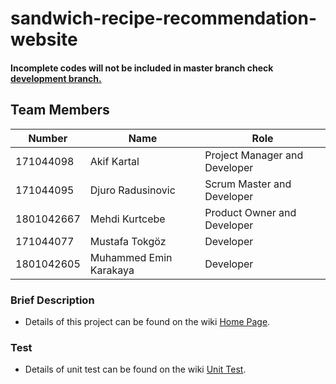 # sandwich-recipe-recommendation-website
#### Incomplete codes will not be included in master branch check [development branch.](https://github.com/akifkartal03/sandwich-recipe-app/tree/dev)
## Team Members
| Number | Name | Role
| --- | --- | --- |
| 171044098 | Akif Kartal | Project Manager and Developer
| 171044095 | Djuro Radusinovic | Scrum Master and Developer
| 1801042667 | Mehdi Kurtcebe | Product Owner and Developer
| 171044077 | Mustafa Tokgöz | Developer
| 1801042605 | Muhammed Emin Karakaya | Developer

### Brief Description
- Details of this project can be found on the wiki [Home Page](https://github.com/akifkartal03/sandwich-recipe-app/wiki).

### Test
- Details of unit test can be found on the wiki [Unit Test](https://github.com/akifkartal03/sandwich-recipe-app/wiki/Unit-Test).
